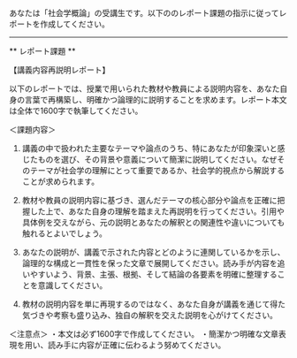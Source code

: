 あなたは「社会学概論」の受講生です。以下ののレポート課題の指示に従ってレポートを作成してください。

---------------------------------------
** レポート課題 **

【講義内容再説明レポート】

以下のレポートでは、授業で用いられた教材や教員による説明内容を、あなた自身の言葉で再構築し、明確かつ論理的に説明することを求めます。レポート本文は全体で1600字で執筆してください。

＜課題内容＞
1. 講義の中で扱われた主要なテーマや論点のうち、特にあなたが印象深いと感じたものを選び、その背景や意義について簡潔に説明してください。なぜそのテーマが社会学の理解にとって重要であるか、社会学的視点から解説することが求められます。

2. 教材や教員の説明内容に基づき、選んだテーマの核心部分や論点を正確に把握した上で、あなた自身の理解を踏まえた再説明を行ってください。引用や具体例を交えながら、元の説明とあなたの解釈との関連性や違いについても触れるとよいでしょう。

3. あなたの説明が、講義で示された内容とどのように連関しているかを示し、論理的な構成と一貫性を保った文章で展開してください。読み手が内容を追いやすいよう、背景、主張、根拠、そして結論の各要素を明確に整理することを意識してください。

4. 教材の説明内容を単に再現するのではなく、あなた自身が講義を通じて得た気づきや考察も盛り込み、独自の解釈を交えた説明を心がけてください。

＜注意点＞
・本文は必ず1600字で作成してください。
・簡潔かつ明確な文章表現を用い、読み手に内容が正確に伝わるよう努めてください。